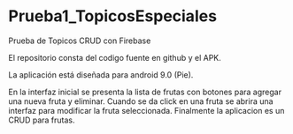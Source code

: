 # Prueba1_TopicosEspeciales
Prueba de Topicos CRUD con Firebase

El repositorio consta del codigo fuente en github y el APK.

La aplicación está diseñada para android 9.0 (Pie).

En la interfaz inicial se presenta la lista de frutas con botones para agregar una nueva 
fruta y eliminar. Cuando se da click en una fruta se abrira una interfaz para modificar la 
fruta seleccionada. Finalmente la aplicacion es un CRUD para frutas.

